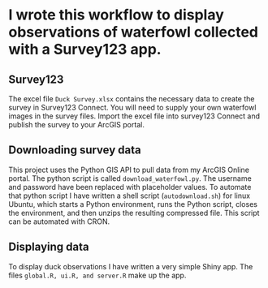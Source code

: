 # I wrote this workflow to display observations of waterfowl collected with a Survey123 app.  

## Survey123  

The excel file `Duck Survey.xlsx` contains the necessary data to create the survey in Survey123 Connect. You will need to supply your own waterfowl images in the survey files. Import the excel file into survey123 Connect and publish the survey to your ArcGIS portal.  

## Downloading survey data  

This project uses the Python GIS API to pull data from my ArcGIS Online portal. The python script is called `download_waterfowl.py`. The username and password have been replaced with placeholder values. To automate that python script I have written a shell script (`autodownload.sh`) for linux Ubuntu, which starts a Python environment, runs the Python script, closes the environment, and then unzips the resulting compressed file. This script can be automated with CRON.

## Displaying data

To display duck observations I have written a very simple Shiny app. The files `global.R, ui.R, and server.R` make up the app.
